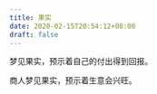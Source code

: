 ```yaml
---
title: 果实
date: 2020-02-15T20:54:12+08:00
draft: false
---
```


梦见果实，预示着自己的付出得到回报。<br>


商人梦见果实，预示着生意会兴旺。<br>
